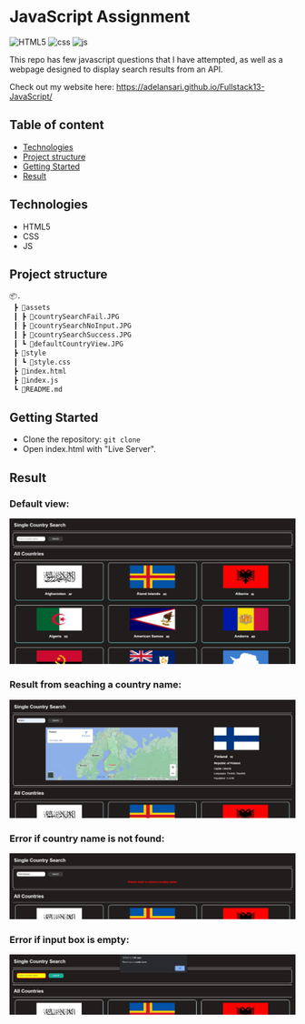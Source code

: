 # JavaScript Assignment

![HTML5](https://img.shields.io/badge/HTML-v.5-E34F26?logo=HTML5)
![css](https://img.shields.io/badge/css-1572B6?logo=CSS3)
![js](https://img.shields.io/badge/JS-gray?logo=JavaScript)

This repo has few javascript questions that I have attempted, as well as a webpage designed to display search results from an API.

Check out my website here: https://adelansari.github.io/Fullstack13-JavaScript/

## Table of content
  - [Technologies](#technologies)
  - [Project structure](#project-structure)
  - [Getting Started](#getting-started)
  - [Result](#result)

## Technologies

- HTML5
- CSS
- JS

## Project structure

```
📦.
 ┣ 📂assets
 ┃ ┣ 📜countrySearchFail.JPG
 ┃ ┣ 📜countrySearchNoInput.JPG
 ┃ ┣ 📜countrySearchSuccess.JPG
 ┃ ┗ 📜defaultCountryView.JPG
 ┣ 📂style
 ┃ ┗ 📜style.css
 ┣ 📜index.html
 ┣ 📜index.js
 ┗ 📜README.md
```

## Getting Started

- Clone the repository: `git clone`
- Open index.html with "Live Server".

## Result

### Default view:
<p align="center"><img src="assets/defaultCountryView.JPG" alt="default-view"/></p>

### Result from seaching a country name:
<p align="center"><img src="assets/countrySearchSuccess.JPG" alt="fetched-country"/></p>

### Error if country name is not found:
<p align="center"><img src="assets/countrySearchFail.JPG" alt="failed-fetch"/></p>

### Error if input box is empty:
<p align="center"><img src="assets/countrySearchNoInput.JPG" alt="empty-input"/></p>
